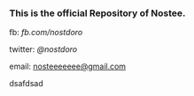 ### **This is the official Repository of Nostee.**

fb: _fb.com/nostdoro_

twitter: _@nostdoro_

email: nosteeeeeee@gmail.com

dsafdsad